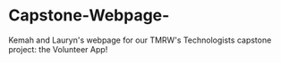 # Capstone-Webpage-
Kemah and Lauryn's webpage for our TMRW's Technologists capstone project: the Volunteer App!
